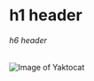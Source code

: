 # h1 header
###### h6 header

![Image of Yaktocat](https://octodex.github.com/images/yaktocat.png)


